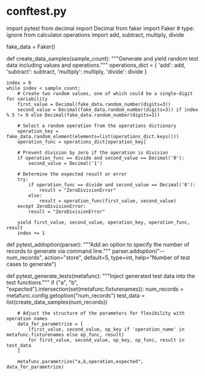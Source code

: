 # conftest.py
import pytest
from decimal import Decimal
from faker import Faker # type: ignore
from calculator.operations import add, subtract, multiply, divide

fake_data = Faker()

def create_data_samples(sample_count):
    """Generate and yield random test data including values and operations."""
    operations_dict = {
        'add': add,
        'subtract': subtract,
        'multiply': multiply,
        'divide': divide
    }

    index = 0
    while index < sample_count:
        # Create two random values, one of which could be a single-digit for variability
        first_value = Decimal(fake_data.random_number(digits=3))
        second_value = Decimal(fake_data.random_number(digits=3)) if index % 5 != 0 else Decimal(fake_data.random_number(digits=1))
        
        # Select a random operation from the operations dictionary
        operation_key = fake_data.random_element(elements=list(operations_dict.keys()))
        operation_func = operations_dict[operation_key]

        # Prevent division by zero if the operation is division
        if operation_func == divide and second_value == Decimal('0'):
            second_value = Decimal('1')

        # Determine the expected result or error
        try:
            if operation_func == divide and second_value == Decimal('0'):
                result = "ZeroDivisionError"
            else:
                result = operation_func(first_value, second_value)
        except ZeroDivisionError:
            result = "ZeroDivisionError"

        yield first_value, second_value, operation_key, operation_func, result
        index += 1

def pytest_addoption(parser):
    """Add an option to specify the number of records to generate via command line."""
    parser.addoption("--num_records", action="store", default=5, type=int, help="Number of test cases to generate")

def pytest_generate_tests(metafunc):
    """Inject generated test data into the test functions."""
    if {"a", "b", "expected"}.intersection(set(metafunc.fixturenames)):
        num_records = metafunc.config.getoption("num_records")
        test_data = list(create_data_samples(num_records))

        # Adjust the structure of the parameters for flexibility with operation names
        data_for_parametrize = [
            (first_value, second_value, op_key if 'operation_name' in metafunc.fixturenames else op_func, result)
            for first_value, second_value, op_key, op_func, result in test_data
        ]

        metafunc.parametrize("a,b,operation,expected", data_for_parametrize)

